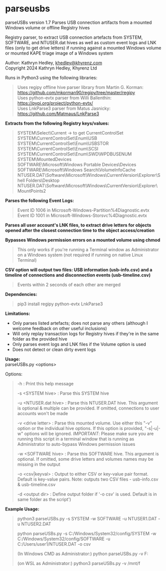 # parseusbs
parseUSBs version 1.7
Parses USB connection artifacts from a mounted Windows volume or offline Registry hives  


Registry parser, to extract USB connection artefacts from SYSTEM, SOFTWARE, and NTUSER.dat hives as well as custom event logs and LNK files (only to get drive letters) if running against a mounted Windows volume or mounted KAPE triage image of a Windows system  

Author: Kathryn Hedley, khedley@khyrenz.com  
Copyright 2024 Kathryn Hedley, Khyrenz Ltd  

Runs in Python3 using the following libraries:
> Uses regipy offline hive parser library from Martin G. Korman: https://github.com/mkorman90/regipy/tree/master/regipy  
> Uses python-evtx parser from Willi Ballenthin: https://pypi.org/project/python-evtx/  
> Uses LnkParse3 parser from Matus Jasnicky: https://github.com/Matmaus/LnkParse3  

**Extracts from the following Registry keys/values:**  
>  SYSTEM\Select\Current -> to get CurrentControlSet  
>  SYSTEM\CurrentControlSet\Enum\USB  
>  SYSTEM\CurrentControlSet\Enum\USBSTOR  
>  SYSTEM\CurrentControlSet\Enum\SCSI  
>  SYSTEM\CurrentControlSet\Enum\SWD\WPDBUSENUM  
>  SYSTEM\MountedDevices  
>  SOFTWARE\Microsoft\Windows Portable Devices\Devices  
>  SOFTWARE\Microsoft\Windows Search\VolumeInfoCache  
>  NTUSER.DAT\Software\Microsoft\Windows\CurrentVersion\Explorer\Shell Folders\Desktop  
>  NTUSER.DAT\Software\Microsoft\Windows\CurrentVersion\Explorer\MountPoints2  

**Parses the following Event Logs:**  
>  Event ID 1006 in Microsoft-Windows-Partition%4Diagnostic.evtx  
>  Event ID 1001 in Microsoft-Windows-Storsvc%4Diagnostic.evtx  

**Parses all user account's LNK files, to extract drive letters for objects opened after the closest connection time to the object access/creation** 


**Bypasses Windows permission errors on a mounted volume using chmod**  
> This only works if you're running a Terminal window as Administrator on a Windows system (not required if running on native Linux Terminal)
  
**CSV option will output two files: USB information (usb-info.csv) and a timeline of connections and disconnection events (usb-timeline.csv)**  
> Events within 2 seconds of each other are merged  

**Dependencies:**  
> pip3 install regipy python-evtx LnkParse3


**Limitations:**  
  - Only parses listed artefacts; does not parse any others (although I welcome feedback on other useful inclusions) 
  - Will only replay transaction logs for Registry hives if they're in the same folder as the provided hive 
  - Only parses event logs and LNK files if the Volume option is used
  - Does not detect or clean dirty event logs


**Usage:**  
  parseUSBs.py \<options\>  
	
Options:  
> 	-h 		          			: Print this help message  
>  
>	-s    \<SYSTEM hive\>  		: Parse this SYSTEM hive    
>
>	-u    \<NTUSER.dat hive\> 	: Parse this NTUSER.DAT hive. This argument is optional & multiple can be provided. If omitted, connections to user accounts won\'t be made   
>
> 	-v    \<drive letter\>		: Parse this mounted volume. Use either this "-v" option or the individual hive options. If this option is provided, "-s|-u|-w" options will be ignored. *IMPORTANT*: Please make sure you are running this script in a terminal window that is running as Administrator to auto-bypass Windows permission issues  
>
> 	-w    \<SOFTWARE hive\>	 	: Parse this SOFTWARE hive. This argument is optional. If omitted, some drive letters and volumes names may be missing in the output  
>
>	-o    \<csv|keyval\>		: Output to either CSV or key-value pair format. Default is key-value pairs. Note: outputs two CSV files - usb-info.csv & usb-timeline.csv   
>
> 	-d    \<output dir\>			: Define output folder if \'-o csv\' is used. Default is in same folder as the script') 

**Example Usage:**  
>    python3 parseUSBs.py -s SYSTEM -w SOFTWARE -u NTUSER1.DAT -u NTUSER2.DAT 
> 
>    python parseUSBs.py -s C:/Windows/System32/config/SYSTEM -w C:/Windows/System32/config/SOFTWARE -u C:/Users/user1/NTUSER.DAT -o csv
>
>    (In Windows CMD as Administrator:) python parseUSBs.py -v F: 
>
>    (on WSL as Administrator:) python3 parseUSBs.py -v /mnt/f  
